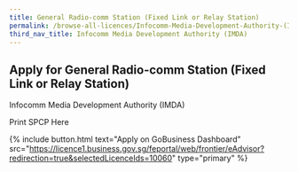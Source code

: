 ```yaml
---
title: General Radio-comm Station (Fixed Link or Relay Station)
permalink: /browse-all-licences/Infocomm-Media-Development-Authority-(IMDA)/General-Radio-comm-Station-(Fixed-Link-or-Relay-Station)
third_nav_title: Infocomm Media Development Authority (IMDA)
---
```


## Apply for General Radio-comm Station (Fixed Link or Relay Station)

Infocomm Media Development Authority (IMDA)

Print SPCP Here

{% include button.html text="Apply on GoBusiness Dashboard" src="https://licence1.business.gov.sg/feportal/web/frontier/eAdvisor?redirection=true&selectedLicenceIds=10060" type="primary" %}
